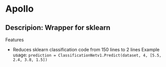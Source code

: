 # Apollo
## Descripion: Wrapper for sklearn

Features
- Reduces sklearn classification code from 150 lines to 2 lines
Example usage:
`prediction = ClassificationNetv1.Predict(dataset, 4, [5.5, 2.4, 3.8, 1.5])`
